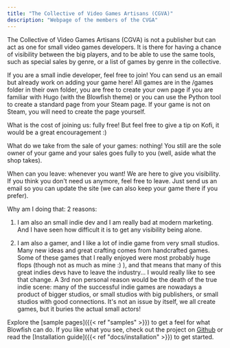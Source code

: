```yaml
---
title: "The Collective of Video Games Artisans (CGVA)"
description: "Webpage of the members of the CVGA"
---
```


The Collective of Video Games Artisans (CGVA) is not a publisher but can act as one for small video games developers. It is there for having a chance of visibility between the big players, and to be able to use the same tools, such as special sales by genre, or a list of games by genre in the collective.

If you are a small indie developer, feel free to join! You can send us an email but already work on adding your game here! All games are in the /games folder in their own folder, you are free to create your own page if you are familiar with Hugo (with the Blowfish theme) or you can use the Python tool to create a standard page from your Steam page. If your game is not on Steam, you will need to create the page yourself.

What is the cost of joining us: fully free! But feel free to give a tip on Kofi, it would be a great encouragement :)

What do we take from the sale of your games: nothing! You still are the sole owner of your game and your sales goes fully to you (well, aside what the shop takes).

When can you leave: whenever you want! We are here to give you visibility. If you think you don't need us anymore, feel free to leave. Just send us an email so you can update the site (we can also keep your game there if you prefer).

Why am I doing that: 2 reasons: 

1. I am also an small indie dev and I am really bad at modern marketing. And I have seen how difficult it is to get any visibility being alone.

2. I am also a gamer, and I like a lot of indie game from very small studios. Many new ideas and great crafting comes from handcrafted games. Some of these games that I really enjoyed were most probably huge flops (though not as much as mine :) ), and that means that many of this great indies devs have to leave the industry... I would really like to see that change. A 3rd non personal reason would be the death of the true indie scene: many of the successful indie games are nowadays a product of bigger studios, or small studios with big publishers, or small studios with good connections. It's not an issue by itself, we all create games, but it buries the actual small actors! 


Explore the [sample pages]({{< ref "samples" >}}) to get a feel for what Blowfish can do. If you like what you see, check out the project on <a target="_blank" href="https://github.com/nunocoracao/blowfish">Github</a> or read the [Installation guide]({{< ref "docs/installation" >}}) to get started.
